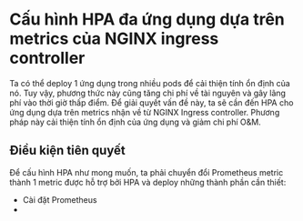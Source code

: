 # Cấu hình HPA đa ứng dụng dựa trên metrics của NGINX ingress controller

Ta có thể deploy 1 ứng dụng trong nhiều pods để cải thiện tính ổn định của nó. Tuy vậy, phương thức này cũng tăng chi phí về tài nguyên và gây lãng phí vào thời giờ thấp điểm. Để giải quyết vấn đề này, ta sẽ cần đến HPA cho ứng dụng dựa trên metrics nhận về từ NGINX Ingress controller. Phương pháp này cải thiện tính ổn định của ứng dụng và giảm chi phí O&M.

## Điều kiện tiên quyết

Để cấu hình HPA như mong muốn, ta phải chuyển đổi Prometheus metric thành 1 metric được hỗ trợ bởi HPA và deploy những thành phần cần thiết:
- Cài đặt Prometheus
- 